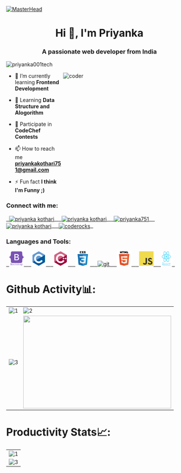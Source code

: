

[![MasterHead](https://www.thebedfordcitizen.org/wp-content/uploads/2016/10/Girls-Who-Code.jpg)](https://priyanka001tech.github.io)

<h1 align="center">Hi 👋, I'm Priyanka</h1>  
<h3 align="center">A passionate web developer from India</h3>
 
<p align="left"> <img src="https://komarev.com/ghpvc/?username=priyanka001tech&label=Profile%20views&color=0e75b6&style=flat" alt="priyanka001tech" /> </p>
<img align="right" width="350px" height="300px" src="https://www.keepsolid.com/blog/wp-content/uploads/2018/12/giphy-article-top-tools-for-managers.gif" alt="coder">

- 🌱 I’m currently learning **Frontend Development** 

- 🌱 Learning **Data Structure and Alogorithm**

- 🌱 Participate in **CodeChef Contests**

- 📫 How to reach me **priyankakothari751@gmail.com**

- ⚡ Fun fact **I think I'm Funny ;)**

<h3 align="left">Connect with me:</h3>
<p align="left">
<a href="https://www.linkedin.com/in/priyanka-k-751aot2020/" target="blank"> &nbsp; <img align="center" src="https://raw.githubusercontent.com/rahuldkjain/github-profile-readme-generator/master/src/images/icons/Social/linked-in-alt.svg" alt="priyanka kothari" height="30" width="40" /> &nbsp; </a>
<a href="#" target="blank"> &nbsp; <img align="center" src="https://raw.githubusercontent.com/rahuldkjain/github-profile-readme-generator/master/src/images/icons/Social/facebook.svg" alt="priyanka kothari" height="30" width="40" /> &nbsp; </a>
<a href="#" target="blank"> &nbsp; <img align="center" src="https://cdn.jsdelivr.net/npm/simple-icons@3.1.0/icons/codechef.svg" alt="priyanka751" height="30" width="40" /> &nbsp; </a>
<a href="#" target="blank"> &nbsp; <img align="center" src="https://raw.githubusercontent.com/rahuldkjain/github-profile-readme-generator/master/src/images/icons/Social/leet-code.svg" alt="priyanka kothari" height="30" width="40" /> &nbsp; </a>
<a href="#" target="blank"> &nbsp; <img align="center" src="https://raw.githubusercontent.com/rahuldkjain/github-profile-readme-generator/master/src/images/icons/Social/geeks-for-geeks.svg" alt="coderocks" height="30" width="40" /> &nbsp; </a>
</p>
 
<h3 align="left">Languages and Tools:</h3>
<p align="left"> <a href="https://getbootstrap.com" target="_blank"> &nbsp; <img src="https://raw.githubusercontent.com/devicons/devicon/master/icons/bootstrap/bootstrap-plain-wordmark.svg" alt="bootstrap" width="40" height="40"/> &nbsp; </a>
<a href="https://www.cprogramming.com/" target="_blank"> &nbsp; <img src="https://raw.githubusercontent.com/devicons/devicon/master/icons/c/c-original.svg" alt="c" width="40" height="40"/> &nbsp; </a>
<a href="https://www.w3schools.com/cpp/" target="_blank"> &nbsp; <img src="https://raw.githubusercontent.com/devicons/devicon/master/icons/cplusplus/cplusplus-original.svg" alt="cplusplus" width="40" height="40"/> &nbsp; </a> 
<a href="https://www.w3schools.com/css/" target="_blank"> &nbsp; <img src="https://raw.githubusercontent.com/devicons/devicon/master/icons/css3/css3-original-wordmark.svg" alt="css3" width="40" height="40"/> &nbsp; </a> 
<a href="https://git-scm.com/" target="_blank"> &nbsp; <img src="https://www.vectorlogo.zone/logos/git-scm/git-scm-icon.svg" alt="git" width="40" height="40"/> &nbsp; </a> 
<a href="https://www.w3.org/html/" target="_blank"> &nbsp; <img src="https://raw.githubusercontent.com/devicons/devicon/master/icons/html5/html5-original-wordmark.svg" alt="html5" width="40" height="40"/> &nbsp; </a> 
<a href="https://developer.mozilla.org/en-US/docs/Web/JavaScript" target="_blank"> &nbsp; <img src="https://raw.githubusercontent.com/devicons/devicon/master/icons/javascript/javascript-original.svg" alt="javascript" width="40" height="40"/> &nbsp; </a> 
<a href="https://reactjs.org/" target="_blank"> &nbsp; <img src="https://raw.githubusercontent.com/devicons/devicon/master/icons/react/react-original-wordmark.svg" alt="react" width="30" height="40"/> &nbsp; </a> </p>

# Github Activity📊:

<table>
  <tr>
    <td><img src="https://github-readme-stats.vercel.app/api?username=priyanka001tech&theme=radical&show_icons=true"  display=block width=100% height=auto  alt="1" ></td>
    <td><img src="https://github-readme-stats.vercel.app/api/top-langs/?username=priyanka001tech&theme=radical&layout=compact&hide=Jupyter%20Notebook"  display=block width=100% height=auto  alt="2" ></td>
   </tr> 
   <tr>
      <td><img src="https://github-readme-streak-stats.herokuapp.com/?user=priyanka001tech&theme=tokyonight"  display=block width=100% height=auto alt="3" ></td>
      <td><img src="https://cdn.dribbble.com/users/2646423/screenshots/5507196/computer.gif"  display=block align="right" width="400px" height="250px"></td>
  </tr>
  
</table>

# Productivity Stats📈:

<table>
  <tr>
    <td><img src="https://github-profile-summary-cards.vercel.app/api/cards/profile-details?username=priyanka001tech&theme=monokai"  display=block width=100% height=auto  alt="1" ></td>
   </tr> 
   <tr>
      <td><img src="https://activity-graph.herokuapp.com/graph?username=priyanka001tech&bg_color=1a1b27&color=be90f2&line=638fda&point=35aea1&area=true"  display=block width=100% height=auto alt="3" ></td>
  </td>
  </tr>
</table>

 <br>
 </p>
 

